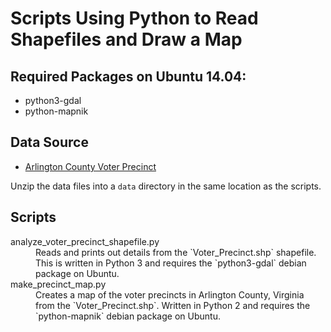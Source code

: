 # Scripts Using Python to Read Shapefiles and Draw a Map

## Required Packages on Ubuntu 14.04:

* python3-gdal
* python-mapnik

## Data Source

* [Arlington County Voter Precinct](http://gisdata.arlgis.opendata.arcgis.com/datasets/1ec04543da0546d38b63d8fd8e1019d5_17)

Unzip the data files into a `data` directory in the same location as the
scripts.

## Scripts

<dl>
  <dt>analyze_voter_precinct_shapefile.py</dt>
  <dd>
  Reads and prints out details from the `Voter_Precinct.shp` shapefile.
  This is written in Python 3 and requires the `python3-gdal` debian package on
  Ubuntu.
  </dd>

  <dt>make_precinct_map.py</dt>
  <dd>
  Creates a map of the voter precincts in Arlington County, Virginia from the
  `Voter_Precinct.shp`. Written in Python 2 and requires the `python-mapnik`
  debian package on Ubuntu.
   </dd>
</dl>
